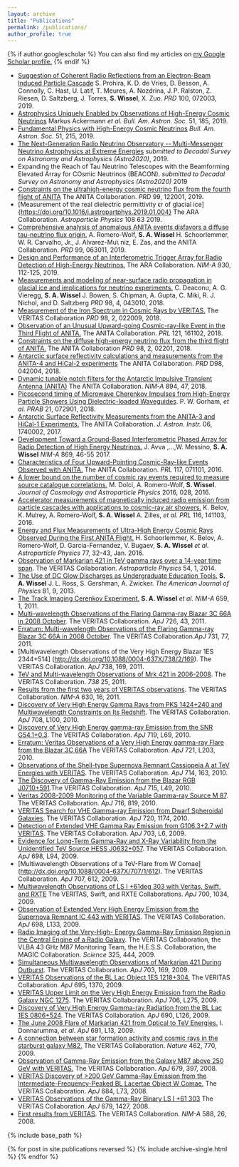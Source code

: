 ```yaml
---
layout: archive
title: "Publications"
permalink: /publications/
author_profile: true
---
```


{% if author.googlescholar %}
  You can also find my articles on <u><a href="{{author.googlescholar}}">my Google Scholar profile</a>.</u>
{% endif %}
+ [Suggestion of Coherent Radio Reflections from an Electron-Beam Induced Particle Cascade](https://doi.org/10.1103/PhysRevD.100.072003) S. Prohira, K. D. de Vries, D. Besson, A. Connolly, C. Hast, U. Latif, T. Meures, A. Nozdrina, J. P. Ralston, Z. Riesen, D. Saltzberg, J. Torres, **S. Wissel**, X. Zuo. *PRD* 100, 072003, 2019.
+ [Astrophysics Uniquely Enabled by Observations of High-Energy Cosmic Neutrinos](http://arxiv.org/abs/arXiv:1903.04334) Markus Ackermann *et al.* *Bull. Am. Astron. Soc.* 51, 185, 2019.
+ [Fundamental Physics with High-Energy Cosmic Neutrinos](http://arxiv.org/abs/arXiv:1903.04333)  *Bull. Am. Astron. Soc.* 51, 215, 2019.  
+ [The Next-Generation Radio Neutrino Observatory -- Multi-Messenger Neutrino Astrophysics at Extreme Energies](https://arxiv.org/abs/1907.12526) *submitted to Decadal Survey on Astronomy and Astrophysics (Astro2020)*, 2019.  
+ Expanding the Reach of Tau Neutrino Telescopes with the Beamforming Elevated Array for COsmic Neutrinos (BEACON). *submitted to Decadal Survey on Astronomy and Astrophysics (Astro2020)* 2019  
+ [Constraints on the ultrahigh-energy cosmic neutrino flux from the fourth flight of ANITA](https://doi.org/10.1103/PhysRevD.99.122001) The ANITA Collaboration. *PRD* 99, 122001, 2019.  
+ [Measurement of the real dielectric permittivity ϵr of glacial ice]{https://doi.org/10.1016/j.astropartphys.2019.01.004} The ARA Collaboration. *Astroparticle Physics* 108 63 2019.
+ [Comprehensive analysis of anomalous ANITA events disfavors a diffuse tau-neutrino flux origin.](https://doi.org/10.1103/PhysRevD.99.063011) A. Romero-Wolf, **S. A. Wissel** H. Schoorlemmer, W. R. Carvalho, Jr., J. Alvarez-Mu\ niz, E. Zas, and the ANITA Collaboration. *PRD* 99, 063011, 2019.   
+ [Design and Performance of an Interferometric Trigger Array for Radio Detection of High-Energy Neutrinos.](https://doi.org/10.1016/j.nima.2019.01.067) The ARA Collaboration. *NIM-A* 930, 112-125, 2019.   
+ [Measurements and modeling of near-surface radio propagation in glacial ice and implications for neutrino experiments.](https://doi.org/10.1103/PhysRevD.98.043010) C. Deaconu, A. G. Vieregg, **S. A. Wissel** J. Bowen, S. Chipman, A. Gupta, C. Miki, R. J. Nichol, and D. Saltzberg *PRD*  98, 4, 043010, 2018.  
+ [Measurement of the Iron Spectrum in Cosmic Rays by VERITAS.](https://doi.org/10.1103/PhysRevD.98.022009) The VERITAS Collaboration *PRD* 98, 2, 022009, 2018.  
+ [Observation of an Unusual Upward-going Cosmic-ray-like Event in the Third Flight of ANITA.](https://journals.aps.org/prl/abstract/10.1103/PhysRevLett.121.161102) The ANITA Collaboration. *PRL* 121, 161102, 2018.  
+ [Constraints on the diffuse high-energy neutrino flux from the third flight of ANITA.](https://doi.org/10.1103/PhysRevD.98.022001) The ANITA Collaboration *PRD*  98, 2, 02201, 2018.  
+ [Antarctic surface reflectivity calculations and measurements from the ANITA-4 and HiCal-2 experiments](https://doi.org/10.1103/PhysRevD.98.042004) The ANITA Collaboration. *PRD* D98, 042004, 2018.  
+ [Dynamic tunable notch filters for the Antarctic Impulsive Transient Antenna (ANITA)](https://doi.org/10.1016/j.nima.2018.03.059) The ANITA Collaboration. *NIM-A* 894, 47, 2018.  
+ [Picosecond timing of Microwave Cherenkov Impulses from High-Energy Particle Showers Using Dielectric-loaded Waveguides](https://doi.org/10.1103/PhysRevAccelBeams.21.072901). P. W. Gorham, *et al*. *PRAB* 21, 072901, 2018.  
+ [Antarctic Surface Reflectivity Measurements from the ANITA-3 and HiCal-1 Experiments.](https://doi.org/10.1142/S2251171717400025) The ANITA Collaboration. *J. Astron. Instr.* 06, 1740002, 2017.  
+ [Development Toward a Ground-Based Interferometric Phased Array for Radio Detection of High Energy Neutrinos.](https://doi.org/10.1016/j.nima.2017.07.009) J. Avva ,...,W. Messino, **S. A. Wissel** *NIM-A*  869, 46-55 2017.  
+ [Characteristics of Four Upward-Pointing Cosmic-Ray-like Events Observed with ANITA.](https://doi.org/10.1103/PhysRevLett.117.071101) The ANITA Collaboration. *PRL* 117, 071101, 2016.   
+ [A lower bound on the number of cosmic ray events required to measure source catalogue correlations.](https://doi.org/10.1088/1475-7516/2016/10/028) M. Dolci, A. Romero-Wolf, **S. Wissel**. *Journal of Cosmology and Astroparticle Physics* 2016, 028, 2016.  
+ [Accelerator measurements of magnetically induced radio emission from particle cascades with applications to cosmic-ray air showers.](https://doi.org/10.1103/PhysRevLett.116.141103) K. Belov, K. Mulrey, A. Romero-Wolf, **S. A. Wissel** A. Zilles, *et al.* *PRL* 116, 141103, 2016.  
+ [Energy and Flux Measurements of Ultra-High Energy Cosmic Rays Observed During the First ANITA Flight.](https://doi.org/10.22323/1.236.0272) H. Schoorlemmer, K. Belov, A. Romero-Wolf, D. Garcia-Fernandez, V. Bugaev, **S. A. Wissel** *et al.* *Astroparticle Physics* 77, 32-43, Jan. 2016.   
+ [Observation of Markarian 421 in TeV gamma rays over a 14-year time span](http://dx.doi.org/http://dx.doi.org/10.1016/j.astropartphys.2013.10.004). The VERITAS Collaboration. *Astroparticle Physics* 54, 1, 2014.  
+ [The Use of DC Glow Discharges as Undergraduate Education Tools.](https://doi.org/10.1119/1.4811435) **S. A. Wissel** J. L. Ross, S. Gershman, A. Zwicker. *The American Journal of Physics* 81, 9, 2013.  
+ [The Track Imaging Cerenkov Experiment.](http://dx.doi.org/10.1016/j.nima.2011.07.016) **S. A. Wissel** *et al.* *NIM-A* 659, 1, 2011.  
+ [Multi-wavelength Observations of the Flaring Gamma-ray Blazar 3C 66A in 2008 October](http://dx.doi.org/10.1088/0004-637X/726/1/43). The VERITAS Collaboration. *ApJ* 726, 43, 2011.  
+ [Erratum: Multi-wavelength Observations of the Flaring Gamma-ray Blazar 3C 66A in 2008 October](http://dx.doi.org/10.1088/0004-637X/731/1/77). The VERITAS Collaboration.*ApJ* 731, 77, 2011.  
+ [Multiwavelength Observations of the Very High Energy Blazar 1ES 2344+514] (http://dx.doi.org/10.1088/0004-637X/738/2/169). The VERITAS Collaboration. *ApJ* 738, 169, 2011.  
+ [TeV and Multi-wavelength Observations of Mrk 421 in 2006-2008](http://dx.doi.org/10.1088/0004-637X/738/1/25). The VERITAS Collaboration. *738* 25, 2011.  
+ [Results from the first two years of VERITAS observations](http://dx.doi.org/10.1016/j.nima.2010.06.019). The VERITAS Collaboration. *NIM-A* 630, 16, 2011.  
+ [Discovery of Very High Energy Gamma Rays from PKS 1424+240 and Multiwavelength Constraints on Its Redshift](http://dx.doi.org/10.1088/2041-8205/708/2/L100). The VERITAS Collaboration. *ApJ* 708, L100, 2010.  
+ [Discovery of Very High Energy gamma-ray Emission from the SNR G54.1+0.3](http://dx.doi.org/10.1088/2041-8205/719/1/L69). The VERITAS Collaboration. *ApJ* 719, L69, 2010.  
+ [Erratum: Veritas Observations of a Very High Energy gamma-ray Flare from the Blazar 3C 66A](http://dx.doi.org/10.1088/2041-8205/721/2/L203) The VERITAS Collaboration. *ApJ* 721, L203, 2010.  
+ [Observations of the Shell-type Supernova Remnant Cassiopeia A at TeV Energies with VERITAS](http://dx.doi.org/10.1088/0004-637X/714/1/163). The VERITAS Collaboration. *ApJ* 714, 163, 2010.  
+ [The Discovery of Gamma-Ray Emission from the Blazar RGB J0710+591](http://dx.doi.org/10.1088/2041-8205/715/1/L49).The VERITAS Collaboration. *ApJ* 715, L49, 2010.  
+ [Veritas 2008-2009 Monitoring of the Variable Gamma-ray Source M 87](http://dx.doi.org/10.1088/0004-637X/716/1/819). The VERITAS Collaboration. *ApJ* 716, 819, 2010.  
+ [VERITAS Search for VHE Gamma-ray Emission from Dwarf Spheroidal Galaxies](http://dx.doi.org/10.1088/0004-637X/720/2/1174). The VERITAS Collaboration. *ApJ* 720, 1174, 2010.  
+ [Detection of Extended VHE Gamma Ray Emission from G106.3+2.7 with VERITAS](http://dx.doi.org/10.1088/0004-637X/703/1/L6). The VERITAS Collaboration. *ApJ* 703, L6, 2009.  
+ [Evidence for Long-Term Gamma-Ray and X-Ray Variability from the Unidentified TeV Source HESS J0632+057](http://dx.doi.org/10.1088/0004-637X/698/2/L94). The VERITAS Collaboration. *ApJ* 698, L94, 2009.  
+ [Multiwavelength Observations of a TeV-Flare from W Comae] (http://dx.doi.org/10.1088/0004-637X/707/1/612). The VERITAS Collaboration. *ApJ* 707, 612, 2009.  	
+ [Multiwavelength Observations of LS I +61deg 303 with Veritas, Swift, and RXTE](http://dx.doi.org/10.1088/0004-637X/700/2/1034) The VERITAS, Swift, and RXTE Collaborations. *ApJ* 700, 1034, 2009.  
+ [Observation of Extended Very High Energy Emission from the Supernova Remnant IC 443 with VERITAS](http://dx.doi.org/10.1088/0004-637X/698/2/L133). The VERITAS Collaboration. *ApJ* 698, L133, 2009.  
+ [Radio Imaging of the Very-High- Energy Gamma-Ray Emission Region in the Central Engine of a Radio Galaxy](http://dx.doi.org/10.1126/science.1175406). The VERITAS Collaboration, the VLBA 43 GHz M87 Monitoring Team, the H.E.S.S. Collaboration, the MAGIC Collaboration. *Science* 325, 444, 2009.  
+ [Simultaneous Multiwavelength Observations of Markarian 421 During Outburst](http://dx.doi.org/10.1088/0004-637X/703/1/169). The VERITAS Collaboration. *ApJ* 703, 169, 2009.  
+ [VERITAS Observations of the BL Lac Object 1ES 1218+304.](http://dx.doi.org/10.1088/0004-637X/695/2/1370) The VERITAS Collaboration. *ApJ* 695, 1370, 2009.  
+ [VERITAS Upper Limit on the Very High Energy Emission from the Radio Galaxy NGC 1275](http://dx.doi.org/10.1088/0004-637X/695/2/1370). The VERITAS Collaboration. *ApJ* 706, L275, 2009.  
+ [Discovery of Very High Energy Gamma-ray Radiation from the BL Lac 1ES 0806+524](http://dx.doi.org/10.1088/0004-637X/690/2/L126). The VERITAS Collaboration. *ApJ* 690, L126, 2009.  
+ [The June 2008 Flare of Markarian 421 from Optical to TeV Energies.](http://dx.doi.org/10.1088/0004-637X/691/1/L13) I. Donnarumma, *et al*. *ApJ* 691, L13, 2009.  
+ [A connection between star formation activity and cosmic rays in the starburst galaxy M82.](http://dx.doi.org/10.1038/nature08557) The VERITAS Collaboration. *Nature* 462, 770, 2009.  
+ [Observation of Gamma-Ray Emission from the Galaxy M87 above 250 GeV with VERITAS.](http://dx.doi.org/10.1086/587458) The VERITAS Collaboration. *ApJ* 679, 397, 2008.  
+ [VERITAS Discovery of >200 GeV Gamma-Ray Emission from the Intermediate-Frequency-Peaked BL Lacertae Object W Comae.](http://dx.doi.org/10.1086/592244) The VERITAS Collaboration. *ApJ* 684, L73, 2008.  
+ [VERITAS Observations of the Gamma-Ray Binary LS I +61 303](http://dx.doi.org/10.1086/587736) The VERITAS Collaboration. *ApJ* 679, 1427, 2008.  
+ [First results from VERITAS](http://dx.doi.org/10.1016/j.nima.2008.01.020). The VERITAS Collaboration. *NIM-A* 588, 26, 2008.  


{% include base_path %}

{% for post in site.publications reversed %}
  {% include archive-single.html %}
{% endfor %}
